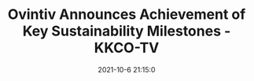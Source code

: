 ---
"title": "Ovintiv Announces Achievement of Key Sustainability Milestones - KKCO-TV"
"date": "2021-10-6 21:15:0"
"feed_name": "GOOGLENEWSDRILLING"
"feed_website": "https://news.google.com/search?q=drilling%2Bincident&hl=en-US&gl=US&ceid=US:en"
"feed_rss": "https://news.google.com/rss/search?q=drilling%2Bincident&hl=en-US&gl=US&ceid=US:en"
"link": "https://www.nbc11news.com/prnewswire/2021/10/06/ovintiv-announces-achievement-key-sustainability-milestones/"
"source": "{'href': 'https://www.nbc11news.com', 'title': 'KKCO-TV'}"
"file": "_posts/2021-1-1-5758a9579278c463e990e4ef9d6ef5dc62bb4d9b.md"
"accident": "0"
"drilling": "0"
"dead": "0"
"injured": "0"
"arrested": "0"
"place": "unknown place"
"where": "unknown site"
"causes": "unknown"
"place_uri": "unknown place"
---